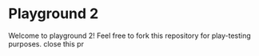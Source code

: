 # Playground 2


Welcome to playground 2! Feel free to fork this repository for play-testing purposes.
close this pr